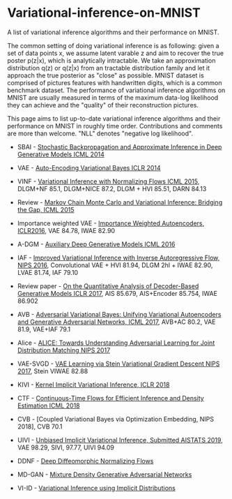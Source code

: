 # Variational-inference-on-MNIST
A list of variational inference algorithms and their performance on MNIST.

The common setting of doing variational inference is as following: given a set of data points x, we assume latent varable z and aim to recover the true poster p(z|x), which is analytically intractable.  We take an approximation distribution q(z) or q(z|x) from an tractable distribution family and let it approach the true posterior as "close" as possible. MNIST dataset is comprised of pictures features with handwritten digits, which is a common benchmark dataset. The performance of variational inference algorithms on MNIST are usually measured in terms of the maximum data-log likelihood they can achieve and the "quality" of their reconstruction pictures. 

This page aims to list up-to-date variational inference algorithms and their performance on MNIST in roughly time order. Contributions and comments are more than welcome.  "NLL" denotes "negative log likelihood".

* SBAI - [Stochastic Backpropagation and Approximate Inference in Deep Generative Models ICML 2014](https://arxiv.org/abs/1401.4082)
* VAE - [Auto-Encoding Variational Bayes ICLR 2014](https://arxiv.org/abs/1312.6114)

* VINF - [Variational Inference with Normalizing Flows ICML 2015](https://arxiv.org/abs/1505.05770), DLGM+NF 85.1, DLGM+NICE 87.2, DLGM + HVI 85.51, DARN 84.13
* Review - [Markov Chain Monte Carlo and Variational Inference: Bridging the Gap, ICML 2015](https://arxiv.org/abs/1410.6460)

* Importance weighted VAE - [Importance Weighted Autoencoders, ICLR2016](https://arxiv.org/abs/1509.00519), VAE 84.78, IWAE 82.90
* A-DGM - [Auxiliary Deep Generative Models ICML 2016](https://arxiv.org/abs/1602.05473)
* IAF - [Improved Variational Inference with Inverse Autoregressive Flow, NIPS 2016](https://arxiv.org/abs/1606.04934), Convolutional VAE + HVI 81.94, DLGM 2hl + IWAE 82.90, LVAE 81.74, IAF 79.10

* Review paper - [On the Quantitative Analysis of Decoder-Based Generative Models ICLR 2017](https://arxiv.org/abs/1611.04273), AIS 85.679, AIS+Encoder 85.754, IWAE 86.902
* AVB - [Adversarial Variational Bayes: Unifying Variational Autoencoders and Generative Adversarial Networks, ICML 2017](https://arxiv.org/abs/1701.04722), AVB+AC 80.2, VAE 81.9, VAE+IAF 79.1
* Alice - [ALICE: Towards Understanding Adversarial Learning for Joint Distribution Matching NIPS 2017](https://arxiv.org/abs/1709.01215)
* VAE-SVGD - [VAE Learning via Stein Variational Gradient Descent NIPS 2017](https://arxiv.org/abs/1704.05155), Stein VIWAE 82.88 


* KIVI - [Kernel Implicit Variational Inference, ICLR 2018](https://arxiv.org/abs/1705.10119)
* CTF - [Continuous-Time Flows for Efficient Inference and Density Estimation ICML 2018](https://arxiv.org/abs/1709.01179)
* CVB - [Coupled Variational Bayes via Optimization Embedding, NIPS 2018], CVB 70.1

* UIVI - [Unbiased Implicit Variational Inference, Submitted AISTATS 2019](https://arxiv.org/abs/1808.02078), VAE 98.29, SIVI, 97.77, UIVI 94.09
* DDNF - [Deep Diffeomorphic Normalizing Flows](https://arxiv.org/abs/1810.03256)
* MD-GAN - [Mixture Density Generative Adversarial Networks](https://arxiv.org/abs/1811.00152)
* VI-ID - [Variational Inference using Implicit Distributions](https://arxiv.org/abs/1702.08235)
